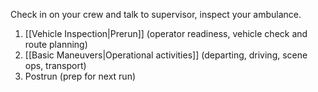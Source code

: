 Check in on your crew and talk to supervisor, inspect your ambulance.

1. [[Vehicle Inspection|Prerun]] (operator readiness, vehicle check and route planning)
2. [[Basic Maneuvers|Operational activities]] (departing, driving, scene ops, transport)
3. Postrun (prep for next run)